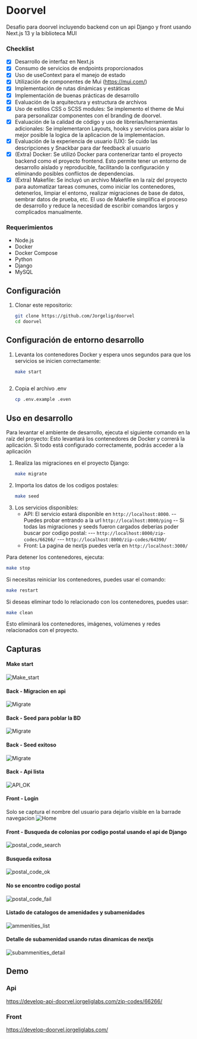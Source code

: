 # Doorvel

Desafio para doorvel incluyendo backend con un api Django y front usando Next.js 13 y la biblioteca MUI

### Checklist

- [X] Desarrollo de interfaz en Next.js
- [X] Consumo de servicios de endpoints proporcionados
- [X] Uso de useContext para el manejo de estado
- [X] Utilización de componentes de Mui (https://mui.com/)
- [X] Implementación de rutas dinámicas y estáticas
- [X] Implementación de buenas prácticas de desarrollo
- [X] Evaluación de la arquitectura y estructura de archivos
- [X] Uso de estilos CSS o SCSS modules: Se implemento el theme de Mui para personalizar componentes con el branding de doorvel.
- [X] Evaluación de la calidad de código y uso de librerías/herramientas adicionales: Se implementaron Layouts, hooks y servicios para aislar lo mejor posible la logica de la aplicacion de la implementacion.
- [X] Evaluación de la experiencia de usuario (UX): Se cuido las descripciones y Snackbar para dar feedback al usuario
- [X] (Extra) Docker: Se utilizó Docker para contenerizar tanto el proyecto backend como el proyecto frontend. Esto permite tener un entorno de desarrollo aislado y reproducible, facilitando la configuración y eliminando posibles conflictos de dependencias.
- [X] (Extra) Makefile: Se incluyó un archivo Makefile en la raíz del proyecto para automatizar tareas comunes, como iniciar los contenedores, detenerlos, limpiar el entorno, realizar migraciones de base de datos, sembrar datos de prueba, etc. El uso de Makefile simplifica el proceso de desarrollo y reduce la necesidad de escribir comandos largos y complicados manualmente.

### Requerimientos

- Node.js
- Docker
- Docker Compose
- Python
- Django
- MySQL

## Configuración

1. Clonar este repositorio:

   ```bash
   git clone https://github.com/Jorgelig/doorvel
   cd doorvel
## Configuración de entorno desarrollo

1. Levanta los contenedores Docker y espera unos segundos para que los servicios se inicien correctamente:
   ```bash
   make start
  
2. Copia el archivo .env
   ```bash
   cp .env.example .even

## Uso en desarrollo
Para levantar el ambiente de desarrollo, ejecuta el siguiente comando en la raíz del proyecto: Esto levantará los contenedores de Docker y correrá la aplicación. Si todo está configurado correctamente, podrás acceder a la aplicación 

1. Realiza las migraciones en el proyecto Django:
   ```bash
   make migrate

2. Importa los datos de los codigos postales:
   ```bash
   make seed
   ```
3. Los servicios disponibles:
   - API: El servicio estará disponible en `http://localhost:8000`. 
      -- Puedes probar entrando a la url `http://localhost:8000/ping`
      -- Si todas las migraciones y seeds fueron cargados deberias poder buscar por codigo postal:
            --- `http://localhost:8000/zip-codes/66266/`
            --- `http://localhost:8000/zip-codes/64390/`
   - Front: La pagina de nextjs puedes verla en `http://localhost:3000/`

Para detener los contenedores, ejecuta:
   ```bash
   make stop
   ```
Si necesitas reiniciar los contenedores, puedes usar el comando:
   ```bash
   make restart
   ```
Si deseas eliminar todo lo relacionado con los contenedores, puedes usar:
   ```bash
   make clean
   ```
Esto eliminará los contenedores, imágenes, volúmenes y redes relacionados con el proyecto.

## Capturas
#### Make start
![Make_start](assets/images/make_start.png)
#### Back - Migracion en api
![Migrate](assets/images/make_migrate.png)

#### Back - Seed para poblar la BD
![Migrate](assets/images/import_seed.png)

#### Back - Seed exitoso
![Migrate](assets/images/make_migrate_ok.png)

#### Back - Api lista
![API_OK](assets/images/api_ok.png)

#### Front - Login
Solo se captura el nombre del usuario para dejarlo visible en la barrade navegacion
![Home](/assets/images/doorvel_home.png)

#### Front - Busqueda de colonias por codigo postal usando el api de Django
![postal_code_search](assets/images/catalogs_top.png)
#### Busqueda exitosa
![postal_code_ok](assets/images/catalogs_postal_code_ok.png)
#### No se encontro codigo postal
![postal_code_fail](assets/images/catalogs_postal_code_fail.png)
#### Listado de catalogos de amenidades y subamenidades
![ammenities_list](assets/images/catalogs_aamenities_list.png)
#### Detalle de subamenidad usando rutas dinamicas de nextjs
![subammenities_detail](assets/images/catalogs_amenities_detail.png)


## Demo
### Api
https://develop-api-doorvel.jorgeliglabs.com/zip-codes/66266/

### Front
https://develop-doorvel.jorgeliglabs.com/